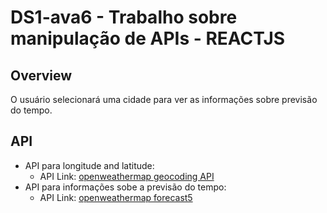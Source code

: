 # DS1-ava6 - Trabalho sobre manipulação de APIs - REACTJS

## Overview

O usuário selecionará uma cidade para ver as informações sobre previsão do tempo.

## API

   - API para longitude and latitude:
     - API Link: [openweathermap geocoding API](https://openweathermap.org/api/geocoding-api)
   - API para informações sobe a previsão do tempo:
     - API Link: [openweathermap forecast5](https://openweathermap.org/forecast5)